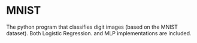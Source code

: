 # MNIST
The python program that classifies digit images (based on the MNIST dataset). Both Logistic Regression. and MLP implementations are included.
